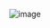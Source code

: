 
![image](https://user-images.githubusercontent.com/88171582/133949523-64937821-e718-4dc3-86ac-f5f96876b5c3.png)
